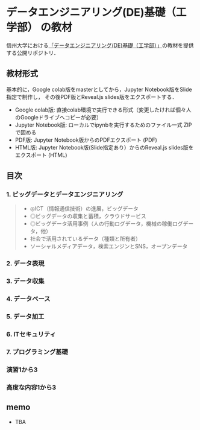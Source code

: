 # データエンジニアリング(DE)基礎（工学部） の教材

信州大学における[「データエンジニアリング(DE)基礎（工学部）」](https://lms.ealps.shinshu-u.ac.jp/common/course/view.php?id=147)の教材を提供する公開リポジトリ．

## 教材形式

基本的に，Google colab版をmasterとしてから，Jupyter Notebook版をSlide指定で制作し，
その後PDF版とReveal.js slides版をエクスポートする．

* Google colab版: 直接colab環境で実行できる形式（変更したければ個々人のGoogleドライブへコピーが必要）
* Jupyter Notebook版: ローカルでipynbを実行するためのファイル一式 ZIPで固める
* PDF版: Jupyter Notebook版からのPDFエクスポート (PDF)
* HTML版: Jupyter Notebook版(Slide指定あり）からのReveal.js slides版をエクスポート (HTML)

## 目次

### 1. ビッグデータとデータエンジニアリング
> * ◎ICT（情報通信技術）の進展，ビッグデータ
> * ◎ビッグデータの収集と蓄積，クラウドサービス
> * ◎ビッグデータ活用事例（⼈の⾏動ログデータ，機械の稼働ログデータ，他）
> * 社会で活用されているデータ（種類と所有者）
> * ソーシャルメディアデータ，検索エンジンとSNS，オープンデータ

### 2. データ表現

### 3. データ収集

### 4. データベース

### 5. データ加⼯

### 6. ITセキュリティ

### 7. プログラミング基礎

### 演習1から3

### 高度な内容1から3


## memo

* TBA
